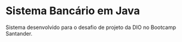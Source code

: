 <h1>Sistema Bancário em Java</h1>
<p>Sistema desenvolvido para o desafio de projeto da DIO no Bootcamp Santander.</p>


